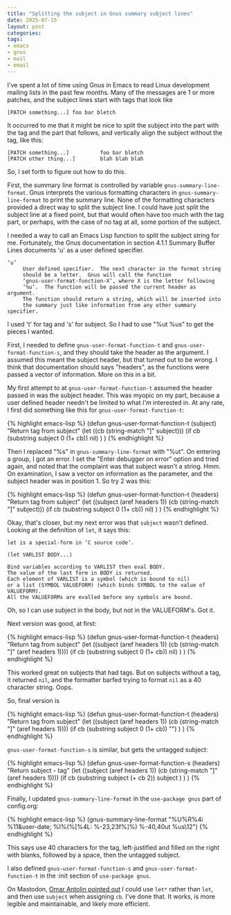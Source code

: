 ```yaml
---
title: "Splitting the subject in Gnus summary subject lines"
date: 2025-07-15
layout: post
categories: 
tags: 
- emacs 
- gnus 
- mail 
- email
---
```


I've spent a lot of time using Gnus in Emacs to read Linux development
mailing lists in the past few months. Many of the messages are 1 or
more patches, and the subject lines start with tags that look like

    [PATCH something...] foo bar bletch

It occurred to me that it might be nice to split the subject into the
part with the tag and the part that follows, and vertically align the
subject without the tag, like this:

    [PATCH something...]          foo bar bletch
    [PATCH other thing...]        blah blah blah

So, I set forth to figure out how to do this.

First, the summary line format is controlled by variable
`gnus-summary-line-format`. Gnus interprets the various
formatting characters in `gnus-summary-line-format` to print
the summary line. None of the formatting characters provided a direct
way to split the subject line. I could have just split the subject
line at a fixed point, but that would often have too much with the tag
part, or perhaps, with the case of no tag at all, some portion of the
subject.

I needed a way to call an Emacs Lisp function to split the subject
string for me. Fortunately, the Gnus documentation in section 4.1.1
Summary Buffer Lines documents 'u' as a user defined specifier.

    ‘u’
         User defined specifier.  The next character in the format string
         should be a letter.  Gnus will call the function
         ‘gnus-user-format-function-X’, where X is the letter following
         ‘%u’.  The function will be passed the current header as argument.
         The function should return a string, which will be inserted into
         the summary just like information from any other summary specifier.

I used 't' for tag and 's' for subject. So I had to use "%ut %us" to
get the pieces I wanted.

First, I needed to define `gnus-user-format-function-t`
and `gnus-user-format-function-s`, and they should take
the header as the argument. I assumed this meant the subject header,
but that turned out to be wrong. I think that documentation should
says "headers", as the functions were passed a vector of information.
More on this in a bit.

My first attempt to at `gnus-user-format-function-t`
assumed the header passed in was the subject header. This was myopic
on my part, because a user defined header needn't be limited to what
*I'm* interested in. At any rate, I first did something like this for
`gnus-user-format-function-t`:

{% highlight emacs-lisp %}
(defun gnus-user-format-function-t (subject)
  "Return tag from subject"
  (let
      ((cb (string-match "]" subject)))
    (if cb
	(substring subject 0 (1+ cb))
      nil)
    )
  )
{% endhighlight %}

Then I replaced "%s" in `gnus-summary-line-format` with
"%ut". On entering a group, I got an error. I set the "Enter debugger
on error" option and tried again, and noted that the complaint was
that subject wasn't a string. Hmm. On examination, I saw a vector on
information as the parameter, and the subject header was in
position 1. So try 2 was this:

{% highlight emacs-lisp %}
(defun gnus-user-format-function-t (headers)
  "Return tag from subject"
  (let
      ((subject (aref headers 1))
       (cb (string-match "]" subject)))
    (if cb
	(substring subject 0 (1+ cb))
      nil)
    )
  )
{% endhighlight %}

Okay, that's closer, but my next error was that
`subject` wasn't defined. Looking at the definition of
`let`, it says this:

    let is a special-form in ‘C source code’.
    
    (let VARLIST BODY...)
    
    Bind variables according to VARLIST then eval BODY.
    The value of the last form in BODY is returned.
    Each element of VARLIST is a symbol (which is bound to nil)
    or a list (SYMBOL VALUEFORM) (which binds SYMBOL to the value of VALUEFORM).
    All the VALUEFORMs are evalled before any symbols are bound.

Oh, so I can use subject in the body, but not in the VALUEFORM's. Got
it.

Next version was good, at first:

{% highlight emacs-lisp %}
(defun gnus-user-format-function-t (headers)
  "Return tag from subject"
  (let
      ((subject (aref headers 1))
       (cb (string-match "]" (aref headers 1))))
    (if cb
	(substring subject 0 (1+ cb))
      nil)
    )
  )
{% endhighlight %}

This worked great on subjects that had tags. But on subjects without a
tag, it returned `nil`, and the formatter barfed trying
to format `nil` as a 40 character string. Oops.

So, final version is

{% highlight emacs-lisp %}
(defun gnus-user-format-function-t (headers)
  "Return tag from subject"
  (let
      ((subject (aref headers 1))
       (cb (string-match "]" (aref headers 1))))
    (if cb
	(substring subject 0 (1+ cb))
      "")
    )
  )
{% endhighlight %}

`gnus-user-format-function-s` is similar, but gets the
untagged subject:

{% highlight emacs-lisp %}
(defun gnus-user-format-function-s (headers)
  "Return subject - tag"
  (let
      ((subject (aref headers 1))
       (cb (string-match "]" (aref headers 1))))
    (if cb
	(substring subject (+ cb 2))
      subject
      )
    )
  )
{% endhighlight %}

Finally, I updated `gnus-summary-line-format` in the
`use-package gnus` part of config.org:

{% highlight emacs-lisp %}
(gnus-summary-line-format "%U%R%4i %11&user-date; %I%(%[%4L: %-23,23f%]%) %-40,40ut %us\12")
{% endhighlight %}

This says use 40 characters for the tag, left-justified and filled on
the right with blanks, followed by a space, then the untagged subject.

I also defined `gnus-user-format-function-s` and
`gnus-user-format-function-t` in the :init section of
`use-package gnus`.

On Mastodon, [Omar Antolin pointed out](https://mathstodon.xyz/@oantolin/114859291434942088) I could use `let*`
rather than `let`, and then use `subject`
when assigning `cb`. I've done that. It works, is more
legible and maintainable, and likely more efficient.
